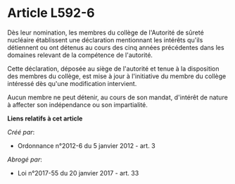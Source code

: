 # Article L592-6

Dès leur nomination, les membres du collège de l'Autorité de sûreté nucléaire établissent une déclaration mentionnant les
intérêts qu'ils détiennent ou ont détenus au cours des cinq années précédentes dans les domaines relevant de la compétence de
l'autorité. 

Cette déclaration, déposée au siège de l'autorité et tenue à la disposition des membres du collège, est mise à jour à
l'initiative du membre du collège intéressé dès qu'une modification intervient. 

Aucun membre ne peut détenir, au cours de son mandat, d'intérêt de nature à affecter son indépendance ou son impartialité.

**Liens relatifs à cet article**

_Créé par_:

  - Ordonnance n°2012-6 du 5 janvier 2012 - art. 3

_Abrogé par_:

  - Loi n°2017-55 du 20 janvier 2017 - art. 33
